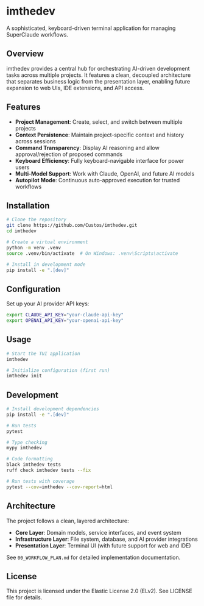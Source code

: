 # imthedev

A sophisticated, keyboard-driven terminal application for managing SuperClaude workflows.

## Overview

imthedev provides a central hub for orchestrating AI-driven development tasks across multiple projects. It features a clean, decoupled architecture that separates business logic from the presentation layer, enabling future expansion to web UIs, IDE extensions, and API access.

## Features

- **Project Management**: Create, select, and switch between multiple projects
- **Context Persistence**: Maintain project-specific context and history across sessions
- **Command Transparency**: Display AI reasoning and allow approval/rejection of proposed commands
- **Keyboard Efficiency**: Fully keyboard-navigable interface for power users
- **Multi-Model Support**: Work with Claude, OpenAI, and future AI models
- **Autopilot Mode**: Continuous auto-approved execution for trusted workflows

## Installation

```bash
# Clone the repository
git clone https://github.com/Custos/imthedev.git
cd imthedev

# Create a virtual environment
python -m venv .venv
source .venv/bin/activate  # On Windows: .venv\Scripts\activate

# Install in development mode
pip install -e ".[dev]"
```

## Configuration

Set up your AI provider API keys:

```bash
export CLAUDE_API_KEY="your-claude-api-key"
export OPENAI_API_KEY="your-openai-api-key"
```

## Usage

```bash
# Start the TUI application
imthedev

# Initialize configuration (first run)
imthedev init
```

## Development

```bash
# Install development dependencies
pip install -e ".[dev]"

# Run tests
pytest

# Type checking
mypy imthedev

# Code formatting
black imthedev tests
ruff check imthedev tests --fix

# Run tests with coverage
pytest --cov=imthedev --cov-report=html
```

## Architecture

The project follows a clean, layered architecture:

- **Core Layer**: Domain models, service interfaces, and event system
- **Infrastructure Layer**: File system, database, and AI provider integrations
- **Presentation Layer**: Terminal UI (with future support for web and IDE)

See `00_WORKFLOW_PLAN.md` for detailed implementation documentation.

## License

This project is licensed under the Elastic License 2.0 (ELv2). See LICENSE file for details.